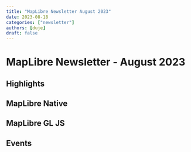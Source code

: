 ```yaml
---
title: "MapLibre Newsletter August 2023"
date: 2023-08-18
categories: ["newsletter"]
authors: [duje]
draft: false
---
```


# MapLibre Newsletter - August 2023

## Highlights

## MapLibre Native

## MapLibre GL JS

## Events
